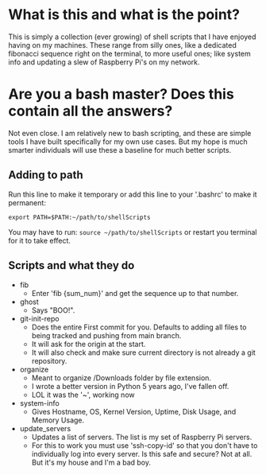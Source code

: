 # What is this and what is the point?
This is simply a collection (ever growing) of shell scripts that I have enjoyed having on my machines. These range from silly ones, like a dedicated fibonacci sequence right on the terminal, to more useful ones; like system info and updating a slew of Raspberry Pi's on my network.

# Are you a bash master? Does this contain all the answers?
Not even close. I am relatively new to bash scripting, and these are simple tools I have built specifically for my own use cases. But my hope is much smarter individuals will use these a baseline for much better scripts.

## Adding to path
Run this line to make it temporary or add this line to your '.bashrc' to make it permanent:

``` export PATH=$PATH:~/path/to/shellScripts ```

You may have to run:
``` source ~/path/to/shellScripts ```
or restart you terminal for it to take effect.


## Scripts and what they do
* fib
    * Enter 'fib {sum_num}' and get the sequence up to that number.
* ghost
    * Says "BOO!".
* git-init-repo
    * Does the entire First commit for you. Defaults to adding all files to being tracked and pushing from main branch.
    * It will ask for the origin at the start.
    * It will also check and make sure current directory is not already a git repository.
* organize
    * Meant to organize /Downloads folder by file extension.
    * I wrote a better version in Python 5 years ago, I've fallen off.
    * LOL it was the '~', working now
* system-info
    * Gives Hostname, OS, Kernel Version, Uptime, Disk Usage, and Memory Usage.
* update_servers
    * Updates a list of servers. The list is my set of Raspberry Pi servers.
    * For this to work you must use 'ssh-copy-id' so that you don't have to individually log into every server. Is this safe and secure? Not at all. But it's my house and I'm a bad boy.
